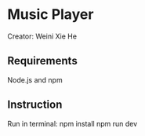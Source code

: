 # Music Player
Creator: Weini Xie He
## Requirements
Node.js and npm
## Instruction
Run in terminal:
npm install
npm run dev
